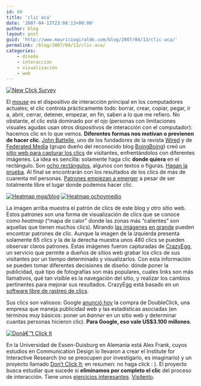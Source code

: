 ```yaml
---
id: 60
title: 'clic acá'
date: '2007-04-13T23:08:13+00:00'
author: blog
layout: post
guid: 'http://www.mauriciogiraldo.com/blog/2007/04/13/clic-aca/'
permalink: /blog/2007/04/13/clic-aca/
categories:
    - diseño
    - interacción
    - visualización
    - web
---
```


[![New Click Survey](//www.mauriciogiraldo.com/blog/wp-content/uploads/2007/04/clicksurvey.jpg)](http://blog.outer-court.com/click2/)

El [*mouse*](http://en.wikipedia.org/wiki/Computer_mouse "el mouse en Wikipedia") es el dispositivo de interacción principal en los computadores actuales; el clic controla prácticamente todo: borrar, crear, copiar, pegar, ir a, abrir, cerrar, detener, empezar, en fin, saben a lo que me refiero. No obstante, el clic está dominado por el ojo (personas con limitaciones visuales agudas usan otros dispositivos de interacción con el computador): hacemos clic en lo que vemos. **Diferentes formas nos motivan o previenen de hacer clic**. [John Battelle](http://battellemedia.com/ "sitio web Battelle Media"), uno de los fundadores de la revista [Wired](http://www.wired.com) y de [Federated Media](http://federatedmedia.net/) (grupo dueño del reconocido blog [BoingBoing](http://www.boingboing.net/)) creó un [sitio web para capturar los clics](http://blog.outer-court.com/click2/ "encuesta de clics") de visitantes, enfrentándolos con diferentes imágenes. La idea es sencilla: solamente haga clic **donde quiera** en el rectángulo. Son [ocho rectángulos](http://blog.outer-court.com/click2/ "encuesta de clics"), algunos con textos o figuras. [Hagan la prueba](http://blog.outer-court.com/click2/ "encuesta de clics"). Al final se encontrarán con los resultados de los clics de más de cuarenta mil personas. [Patrones empiezan a emerger](http://blog.outer-court.com/click2/?mode=result "resultados encuesta de clics") a pesar de ser totalmente libre el lugar donde podemos hacer clic.

[![Heatmap mga/blog](//www.mauriciogiraldo.com/blog/wp-content/uploads/2007/04/heatmap.thumbnail.gif)](http://localhost:8888/blog/wp-content/uploads/2007/04/heatmap.gif "Heatmap mga/blog") [![Heatmap ochoymedio](//www.mauriciogiraldo.com/blog/wp-content/uploads/2007/04/heatmap.thumbnail.png)](http://localhost:8888/blog/wp-content/uploads/2007/04/heatmap.png "Heatmap ochoymedio")

La imagen arriba muestra el patrón de clics de este blog y otro sitio web. Estos patrones son una forma de visualización de clics que se conoce como *heatmap* (“mapa de calor” donde las zonas más “calientes” son aquellas que tienen muchos clics). Mirando [las imágenes](http://localhost:8888/blog/wp-content/uploads/2007/04/heatmap.gif) [en grande](http://localhost:8888/blog/wp-content/uploads/2007/04/heatmap.png) pueden encontrar patrones de clic. Aunque la imagen de la izquierda presenta solamente 65 clics y la de la derecha muestra unos 480 clics se pueden observar claros patrones. Estas imágenes fueron capturadas de [CrazyEgg](http://crazyegg.com/ "sitio web CrazyEgg"), un servicio que permite a dueños de sitios web grabar los clics de sus visitantes por un tiempo determinado y visualizarlos. Con esta información se pueden tomar diferentes decisiones de diseño: dónde poner la publicidad, qué tipo de fotografí­as son más populares, cuales links son más llamativos, qué tan visible es la navegación del sitio, y realizar los cambios pertinentes para mejorar sus resultados. CrazyEgg está basado en un [software libre de rastreo de clics](http://blog.corunet.com/english/the-definitive-heatmap).

Sus clics son valiosos: Google [anunció hoy](http://www.google.com/intl/en/press/pressrel/doubleclick.html "comunicado de prensa") la compra de DoubleClick, una empresa que maneja publicidad web y las estadísticas asociadas (en términos muy básicos: poner un *banner* en un sitio web y determinar cuantas personas hicieron clic). **Para Google, eso vale US$3.100 millones**.

[![Donâ€™t Click It](//www.mauriciogiraldo.com/blog/wp-content/uploads/2007/04/dontclick.gif)](http://www.dontclick.it/ "Don't Click It")

En la Universidad de Essen-Duisburg en Alemania está Alex Frank, cuyos estudios en Communication Design lo llevaron a crear el Institute for Interactive Research (no se preocupen por investigarlo, es imaginario) y un proyecto llamado [Don’t Click It](http://www.dontclick.it/); en resumen: no haga click : ). El proyecto busca estudiar que sucede si **eliminamos por completo el clic** del proceso de interacción. Tiene unos [ejercicios interesantes](http://www.dontclick.it/). [Visí­tenlo](http://www.dontclick.it/ "sitio web Don't Click It").